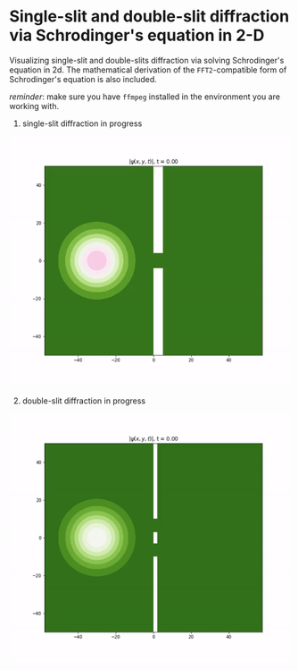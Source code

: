 # Single-slit and double-slit diffraction via Schrodinger's equation in 2-D
Visualizing single-slit and double-slits diffraction via solving Schrodinger's equation in 2d. The mathematical derivation of the `FFT2`-compatible form of Schrodinger's equation is also included.

_reminder_: make sure you have `ffmpeg` installed in the environment you are working with.

1. single-slit diffraction in progress

![single-slit demo](https://raw.githubusercontent.com/The-real-Han-Chen/Single-slit-and-double-slits-diffraction-Schrodinger-s-equation-in-2D-/master/derivations_and_demos/single_slit.gif)

2. double-slit diffraction in progress

![double-slit demo](https://raw.githubusercontent.com/The-real-Han-Chen/Single-slit-and-double-slits-diffraction-Schrodinger-s-equation-in-2D-/master/derivations_and_demos/double_slits.gif)
